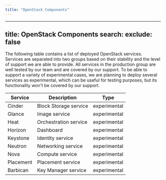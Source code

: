 ```yaml
---
title: "OpenStack Components"
---
```

---

title: OpenStack Components
search:
  exclude: false
---
The following table contains a list of deployed OpenStack services. Services are separated
into two groups based on their stability and the level of support we are able to provide. All services in the production
group are well tested by our team and are covered by our support. To be able to support
a variety of experimental cases, we are planning to deploy several services as experimental, which can be useful
for testing purposes, but its functionality won't be covered by our support.

| Service   | Description            | Type         |
|-----------|------------------------|--------------|
| Cinder    | Block Storage service  | experimental |
| Glance    | Image service          | experimental |
| Heat      | Orchestration service  | experimental |
| Horizon   | Dashboard              | experimental |
| Keystone  | Identity service       | experimental |
| Neutron   | Networking service     | experimental |
| Nova      | Compute service        | experimental |
| Placement | Placement service      | experimental |
| Barbican  | Key Manager service    | experimental |
